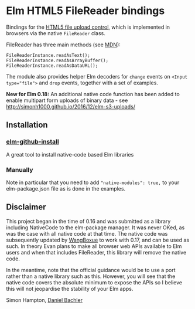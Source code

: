 # Elm HTML5 FileReader bindings

Bindings for the [HTML5 file upload control](http://www.w3.org/TR/html-markup/input.file.html), which is implemented in browsers via the native `FileReader` class.

FileReader has three main methods (see [MDN](https://developer.mozilla.org/en/docs/Web/API/FileReader)):

    FileReaderInstance.readAsText();
    FileReaderInstance.readAsArrayBuffer();
    FileReaderInstance.readAsDataURL();

The module also provides helper Elm decoders for `change` events on `<Input type="file">` and `drop` events, together with a set of examples.

**New for Elm 0.18:** An additional native code function has been added to enable multipart form uploads of binary data - see http://simonh1000.github.io/2016/12/elm-s3-uploads/

## Installation

### [elm-github-install](https://github.com/gdotdesign/elm-github-install)

A great tool to install native-code based Elm libraries

### Manually

Note in particular that you need to add `"native-modules": true,` to your elm-package.json file as is done in the examples.


## Disclaimer

This project began in the time of 0.16 and was submitted as a library including NativeCode to the elm-package manager. It was never OKed, as was the case with all native code at that time. The native code was subsequently updated by [WangBoxue](https://github.com/WangBoxue) to work with 0.17, and can be used as such. In theory Evan plans to make all browser web APIs available to Elm users and when that includes FileReader, this library will remove the native code.

In the meantime, note that the official guidance would be to use a port rather than a native library such as this. However, you will see that the native code covers the absolute minimum to expose the APIs so I believe this will not jeopardise the stability of your Elm apps.

Simon Hampton, [Daniel Bachler](https://github.com/danyx23)
